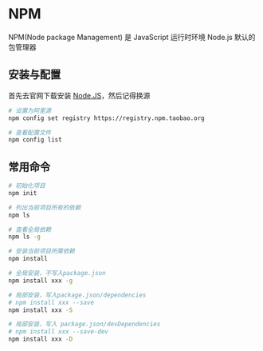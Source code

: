 # NPM
NPM(Node package Management) 是 JavaScript 运行时环境 Node.js 默认的包管理器

## 安装与配置
首先去官网下载安装 [Node.JS](http://nodejs.org)，然后记得换源
```bash
# 设置为阿里源
npm config set registry https://registry.npm.taobao.org

# 查看配置文件
npm config list
```

## 常用命令
```bash
# 初始化项目
npm init

# 列出当前项目所有的依赖
npm ls

# 查看全局依赖
npm ls -g

# 安装当前项目所需依赖
npm install 

# 全局安装，不写入package.json
npm install xxx -g

# 局部安装，写入package.json/dependencies
# npm install xxx --save
npm install xxx -S  

# 局部安装，写入 package.json/devDependencies
# npm install xxx --save-dev
npm install xxx -D
```
